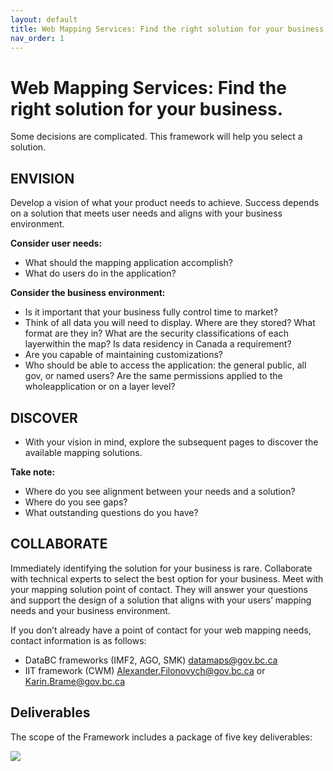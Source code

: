 ```yaml
---
layout: default
title: Web Mapping Services: Find the right solution for your business.
nav_order: 1
---
```


# Web Mapping Services: Find the right solution for your business. 

Some decisions are complicated. This framework will help you select a solution.

## ENVISION
Develop a vision of what your product needs
to achieve. Success depends on a solution that
meets user needs and aligns with your business
environment.

**Consider user needs:**
* What should the mapping application accomplish?
* What do users do in the application?

**Consider the business environment:**
* Is it important that your business fully control time to market?
* Think of all data you will need to display. Where are they stored? What format are they in? What are the security classifications of each layerwithin the map? Is data residency in Canada a requirement?
* Are you capable of maintaining customizations?
* Who should be able to access the application: the general public, all gov, or named users? Are the same permissions applied to the wholeapplication or on a layer level?

## DISCOVER

* With your vision in mind, explore the subsequent pages to discover the available mapping solutions.

**Take note:**
*  Where do you see alignment between your needs and a solution?
*  Where do you see gaps?
*  What outstanding questions do you have?

## COLLABORATE
Immediately identifying the solution for your business is rare. Collaborate with technical experts to select the best option for your business. Meet with your mapping solution point of contact. They will answer your questions and support the design of a solution that aligns with your users’ mapping needs and your business environment.

If you don’t already have a point of contact for your web mapping needs, contact information is as follows:
*  DataBC frameworks (IMF2, AGO, SMK)
datamaps@gov.bc.ca
*  IIT framework (CWM)
Alexander.Filonovych@gov.bc.ca or
Karin.Brame@gov.bc.ca



## Deliverables

The scope of the Framework includes a package of five key deliverables:

<!---
![alt text](assets/img/hadf_workstreams.png "HADF Deliverables")
![](assets/img/hadf_workstreams.png)
-->

![](assets/images/hadf_workstreams.png)


